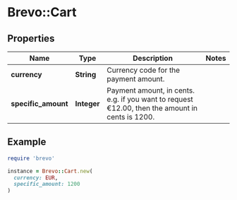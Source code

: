 # Brevo::Cart

## Properties

| Name | Type | Description | Notes |
| ---- | ---- | ----------- | ----- |
| **currency** | **String** | Currency code for the payment amount.  |  |
| **specific_amount** | **Integer** | Payment amount, in cents. e.g. if you want to request €12.00, then the amount in cents is 1200.  |  |

## Example

```ruby
require 'brevo'

instance = Brevo::Cart.new(
  currency: EUR,
  specific_amount: 1200
)
```

